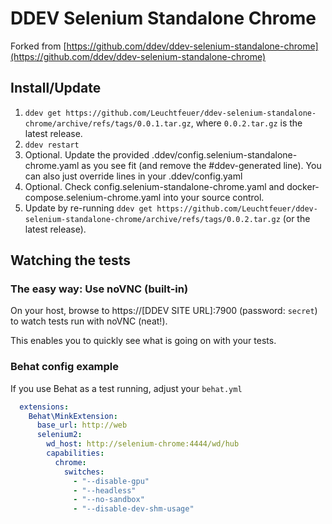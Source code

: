 # DDEV Selenium Standalone Chrome

Forked from [https://github.com/ddev/ddev-selenium-standalone-chrome](https://github.com/ddev/ddev-selenium-standalone-chrome)

## Install/Update

1. `ddev get https://github.com/Leuchtfeuer/ddev-selenium-standalone-chrome/archive/refs/tags/0.0.1.tar.gz`, where `0.0.2.tar.gz` is the latest release.
2. `ddev restart`
3. Optional. Update the provided .ddev/config.selenium-standalone-chrome.yaml as you see fit (and remove the #ddev-generated line). You can also just override lines in your .ddev/config.yaml
4. Optional. Check config.selenium-standalone-chrome.yaml and docker-compose.selenium-chrome.yaml into your source control.
5. Update by re-running `ddev get https://github.com/Leuchtfeuer/ddev-selenium-standalone-chrome/archive/refs/tags/0.0.2.tar.gz` (or the latest release).

## Watching the tests

### The easy way: Use noVNC (built-in)

On your host, browse to https://[DDEV SITE URL]:7900 (password: `secret`) to watch tests run with noVNC (neat!).

This enables you to quickly see what is going on with your tests.

### Behat config example

If you use Behat as a test running, adjust your `behat.yml`

```yml
  extensions:
    Behat\MinkExtension:
      base_url: http://web
      selenium2:
        wd_host: http://selenium-chrome:4444/wd/hub
        capabilities:
          chrome:
            switches:
              - "--disable-gpu"
              - "--headless"
              - "--no-sandbox"
              - "--disable-dev-shm-usage"
```
